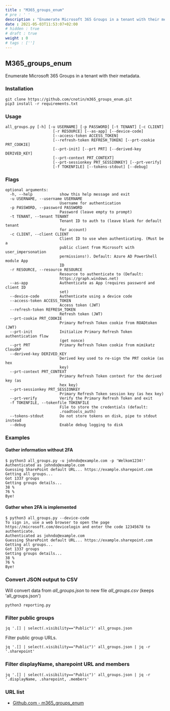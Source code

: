 ```yaml
---
title : "M365_groups_enum"
# pre : ' '
description : "Enumerate Microsoft 365 Groups in a tenant with their metadata."
date : 2021-05-03T11:53:07+02:00
# hidden : true
# draft : true
weight : 0
# tags : ['']
---
```


## M365_groups_enum

Enumerate Microsoft 365 Groups in a tenant with their metadata.

### Installation

```plain
git clone https://github.com/cnotin/m365_groups_enum.git
pip3 install -r requirements.txt
```

### Usage

```plain
all_groups.py [-h] [-u USERNAME] [-p PASSWORD] [-t TENANT] [-c CLIENT]
                     [-r RESOURCE] [--as-app] [--device-code]
                     [--access-token ACCESS_TOKEN]
                     [--refresh-token REFRESH_TOKEN] [--prt-cookie PRT_COOKIE]
                     [--prt-init] [--prt PRT] [--derived-key DERIVED_KEY]
                     [--prt-context PRT_CONTEXT]
                     [--prt-sessionkey PRT_SESSIONKEY] [--prt-verify]
                     [-f TOKENFILE] [--tokens-stdout] [--debug]
```

### Flags

```plain
optional arguments:
  -h, --help            show this help message and exit
  -u USERNAME, --username USERNAME
                        Username for authentication
  -p PASSWORD, --password PASSWORD
                        Password (leave empty to prompt)
  -t TENANT, --tenant TENANT
                        Tenant ID to auth to (leave blank for default tenant
                        for account)
  -c CLIENT, --client CLIENT
                        Client ID to use when authenticating. (Must be a
                        public client from Microsoft with user_impersonation
                        permissions!). Default: Azure AD PowerShell module App
                        ID
  -r RESOURCE, --resource RESOURCE
                        Resource to authenticate to (Default:
                        https://graph.windows.net)
  --as-app              Authenticate as App (requires password and client ID
                        set)
  --device-code         Authenticate using a device code
  --access-token ACCESS_TOKEN
                        Access token (JWT)
  --refresh-token REFRESH_TOKEN
                        Refresh token (JWT)
  --prt-cookie PRT_COOKIE
                        Primary Refresh Token cookie from ROADtoken (JWT)
  --prt-init            Initialize Primary Refresh Token authentication flow
                        (get nonce)
  --prt PRT             Primary Refresh Token cookie from mimikatz CloudAP
  --derived-key DERIVED_KEY
                        Derived key used to re-sign the PRT cookie (as hex
                        key)
  --prt-context PRT_CONTEXT
                        Primary Refresh Token context for the derived key (as
                        hex key)
  --prt-sessionkey PRT_SESSIONKEY
                        Primary Refresh Token session key (as hex key)
  --prt-verify          Verify the Primary Refresh Token and exit
  -f TOKENFILE, --tokenfile TOKENFILE
                        File to store the credentials (default:
                        .roadtools_auth)
  --tokens-stdout       Do not store tokens on disk, pipe to stdout instead
  --debug               Enable debug logging to disk
```

### Examples

#### Gather information without 2FA

```plain
$ python3 all_groups.py -u johndo@example.com -p 'Welkom1234!'
Authenticated as johndo@example.com
Guessing SharePoint default URL... https://example.sharepoint.com
Getting all groups... 
Got 1337 groups
Getting groups details...
38 %
76 %
Bye!
```

#### Gather when 2FA is implemented

```plain
$ python3 all_groups.py --device-code
To sign in, use a web browser to open the page https://microsoft.com/devicelogin and enter the code 12345678 to authenticate.
Authenticated as johndo@example.com
Guessing SharePoint default URL... https://example.sharepoint.com
Getting all groups... 
Got 1337 groups
Getting groups details...
38 %
76 %
Bye!
```

### Convert JSON output to CSV

Will convert data from *all_groups.json* to new file *all_groups.csv* (keeps 'all_groups.json')

```plain
python3 reporting.py
```

### Filter public groups

```plain
jq '.[] | select(.visibility=="Public")' all_groups.json
```

Filter public group URLs.

```plain
jq '.[] | select(.visibility=="Public")' all_groups.json | jq -r '.sharepoint'
```

### Filter displayName, sharepoint URL and members

```plain
jq '.[] | select(.visibility=="Public")' all_groups.json | jq -r '.displayName, .sharepoint, .members'
```

### URL list

* [Github.com - m365_groups_enum](https://github.com/cnotin/m365_groups_enum.git)
